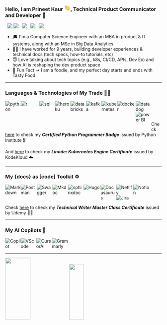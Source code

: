 ### Hello, I am Prineet Kaur <img src="https://raw.githubusercontent.com/ABSphreak/ABSphreak/master/gifs/Hi.gif"  width="20" height="20">, Technical Product Communicator and Developer 🥑

<code> [<img src ="https://img.shields.io/badge/Gmail-D14836?style=for-the-badge&logo=gmail&logoColor=white">](https://mail.google.com/mail/?view=cm&fs=1&to=bhurji.pk@gmail.com)</code>
<code>[<img src="https://img.shields.io/badge/linkedin-%230077b5.svg?&style=for-the-badge&logo=linkedin&logoColor=white" />](https://www.linkedin.com/in/prineetkaur/)</code> 
<code> [<img src ="https://img.shields.io/badge/Medium-12100E?style=for-the-badge&logo=medium&logoColor=white">](https://medium.com/@bhurji.pk)</code>
<code> [<img src ="https://img.shields.io/badge/Stack_Overflow-F58025?style=for-the-badge&logo=stack-overflow&logoColor=white">](https://stackoverflow.com/users/31603197/prineet-kaur-bhurji)</code>
<code> [<img src ="https://img.shields.io/badge/instagram-%23E1306C.svg?&style=for-the-badge&logo=instagram&logoColor=white">](https://www.instagram.com/prineet.kaur/)</code>

- 🎓  I'm a Computer Science Engineer with an MBA in product & IT systems, along with an MSc in Big Data Analytics
- 👩‍💻  I have worked for 9 years, building developer experiences & technical docs (tech specs, how-to tutorials, etc)
- 😇  Love talking about tech topics (e.g., k8s, CI/CD, APIs, Dev Ex) and how AI is reshaping the dev product space
- 📣  Fun Fact -> I am a foodie, and my perfect day starts and ends with Tasty Food



------
### Languages & Technologies of My Trade 👩‍💻

<img align="left" alt="python" width="50px" src="https://i.postimg.cc/bN9n26c6/logo-python.png" />
<img align="left" alt="r" width="60px" src="https://i.postimg.cc/SRNh1NRY/R-logo-svg.png" />
<img align="left" alt="sql" width="50px" src="https://i.postimg.cc/MG9zgR7W/SQL.jpg" />
<img align="left" alt="heroku" width="50px" src="https://i.postimg.cc/8CrHJYGt/heroku.png" />
<img align="left" alt="databricks" height="60" width="50" src="https://i.postimg.cc/pXXHtfQs/databricks.png" />
<img align="left" alt="kafka" height="60" width="50" src="https://i.postimg.cc/WtLBJZFH/kafka.png" />
<img align="left" alt="kubernetes" height="80" width="50px" src="https://i.postimg.cc/13k4v7xg/kubernetes.png" />
<img align="left" alt="docker" height="80" width="60px" src="https://i.postimg.cc/sfWcDqmX/docker.png" />
<img align="left" alt="datadog" width="50px" src="https://i.postimg.cc/XqFSsL98/DD.png" />
<img align="left" alt="power BI" height="60" width="50" src="https://i.postimg.cc/zGYdq2w0/1200px-Power-bi-logo-black-svg.png" />

<br />
<br />
<br />

Check [here](https://www.credly.com/badges/0d66c1a3-bbd7-44cc-aa58-a9d5df7e4e35/linked_in) to check my ***Certified Python Programmer Badge*** issued by Python Institute 🎖️

And [here](https://postimg.cc/crGTmrDd) to check my ***Linode: Kubernetes Engine Certificate*** issued by KodeKloud ☁️

------

### My {docs} as [code] Toolkit  ⚙️

<img align="left" alt="Markdown" width="50px" src="https://i.ibb.co/WNpNqKBz/mark.png" />
<img align="left" alt="Postman" width="52px" src="https://i.ibb.co/bj653XLm/postman-icon.webp" />
<img align="left" alt="Swagger" width="50px" src="https://i.ibb.co/tTJKXF3Z/https-twitter-com-Swagger-Api-profile-image.jpg" />
<img align="left" alt="Mkdoc" width="50px" src="https://i.ibb.co/6JbDTscm/Screenshot-2025-09-29-at-21-34-06.png" />
<img align="left" alt="sphinxdoc" width="50px" src="https://i.ibb.co/TxCRR3H3/sphinxdoc-ca1beff5.png" />
<img align="left" alt="Hugo" width="55px" src="https://i.ibb.co/mCCykZ7t/Hugo.png" />
<img align="left" alt="Docusaurus" width="50px" src="https://i.ibb.co/zTfGdZk5/Screenshot-2025-10-01-at-16-30-51.png" />
<img align="left" alt="Netlify" width="55px" src="https://i.ibb.co/tTwqmZc0/netlify.webp" />
<img align="left" alt="Notion" width="57px" src="https://i.ibb.co/gb3nCD4V/Notion.webp" />
<img align="left" alt="Jira" width="50px" src="https://i.ibb.co/6dndvsp/jira.webp" />

<br />
<br />
<br />

Check [here](https://www.udemy.com/certificate/UC-0f72ae76-f67f-48d0-b765-5a51ebd6f1e8/) to check my ***Technical Writer Master Class Certificate*** issued by Udemy 👩‍💻 

------

### My AI Copilots 🚀

<img align="left" alt="Copilot" width="50px" src="https://i.ibb.co/yn5bfL3F/Screenshot-2025-09-30-at-19-18-42.png" />
<img align="left" alt="VScode" width="50px" src="https://i.ibb.co/LXCnjtF6/VS.png" />
<img align="left" alt="CursorAI" width="50px" src="https://i.ibb.co/1fQyDbQQ/Screenshot-2025-09-30-at-19-10-22.png" />
<img align="left" alt="Grammarly" width="57px" src="https://i.ibb.co/pj92nTnW/grammarly-logo.webp" />

<br />
<br />

------

<img height="200" width="40%" src="https://github-readme-stats.vercel.app/api?username=PrineetKaur&count_private=true&show_icons=true&theme=radical&hide_rank=false">    <img height="180" width="30.5%" src="https://github-readme-stats.vercel.app/api/top-langs/?username=PrineetKaur&theme=radical&hide&langs_count=10&layout=compact&show_icons=true">    


